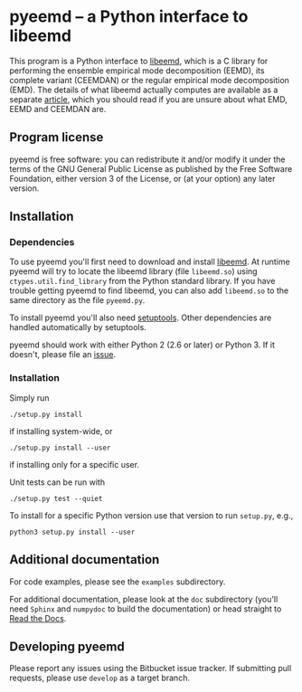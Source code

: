 pyeemd – a Python interface to libeemd
======================================

This program is a Python interface to [libeemd][], which is a C library for
performing the ensemble empirical mode decomposition (EEMD), its complete
variant (CEEMDAN) or the regular empirical mode decomposition (EMD). The
details of what libeemd actually computes are available as a separate
[article][], which you should read if you are unsure about what EMD, EEMD and
CEEMDAN are.

[article]: https://dx.doi.org/10.1007/s00180-015-0603-9
[libeemd]: https://bitbucket.org/luukko/libeemd

Program license
---------------

pyeemd is free software: you can redistribute it and/or modify it under the
terms of the GNU General Public License as published by the Free Software
Foundation, either version 3 of the License, or (at your option) any later
version.

Installation
------------

### Dependencies

To use pyeemd you'll first need to download and install [libeemd][]. At runtime
pyeemd will try to locate the libeemd library (file `libeemd.so`) using
`ctypes.util.find_library` from the Python standard library. If you have
trouble getting pyeemd to find libeemd, you can also add `libeemd.so` to the
same directory as the file `pyeemd.py`.

To install pyeemd you'll also need
[setuptools](https://pypi.python.org/pypi/setuptools). Other dependencies are
handled automatically by setuptools.

pyeemd should work with either Python 2 (2.6 or later) or Python 3. If it
doesn't, please file an [issue](https://bitbucket.org/luukko/pyeemd/issues).

### Installation

Simply run

	./setup.py install

if installing system-wide, or

	./setup.py install --user

if installing only for a specific user.

Unit tests can be run with

	./setup.py test --quiet

To install for a specific Python version use that version to run `setup.py`, e.g.,

	python3 setup.py install --user

Additional documentation
------------------------

For code examples, please see the `examples` subdirectory.

For additional documentation, please look at the `doc` subdirectory (you'll
need `Sphinx` and `numpydoc` to build the documentation) or head straight to
[Read the Docs](http://pyeemd.readthedocs.org/).

Developing pyeemd
-----------------

Please report any issues using the Bitbucket issue tracker. If submitting pull
requests, please use `develop` as a target branch.
